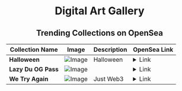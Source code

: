 <div align="center">

# Digital Art Gallery

## Trending Collections on OpenSea

| Collection Name                       | Image                                                                                     | Description                       | OpenSea Link                                                                                          |
|---------------------------------------|-------------------------------------------------------------------------------------------|-----------------------------------|--------------------------------------------------------------------------------------------------------|
| **Halloween** | ![Image](https://i.seadn.io/s/raw/files/a1df9f9d9550f73bcd6979bd50a6daf0.jpg?w=500&auto=format?w=200&auto=format) | Halloween | <details><summary>Link</summary>[Halloween](https://opensea.io/collection/halloween-243)</details> |
| **Lazy Du OG Pass** | ![Image](https://i.seadn.io/s/raw/files/f0cb03bfadfebb8f3715e17cf99291e7.png?w=500&auto=format?w=200&auto=format) |  | <details><summary>Link</summary>[Lazy Du OG Pass](https://opensea.io/collection/lazy-du-og-pass)</details> |
| **We Try Again** | ![Image](https://i.seadn.io/s/raw/files/1b927d9bc0b0bcd1e99eaa8069a15e20.jpg?w=500&auto=format?w=200&auto=format) | Just Web3 | <details><summary>Link</summary>[We Try Again](https://opensea.io/collection/we-try-again)</details> |

</div>